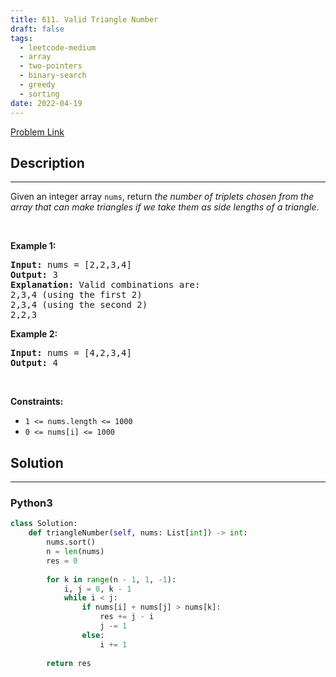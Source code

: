 ```yaml
---
title: 611. Valid Triangle Number
draft: false
tags: 
  - leetcode-medium
  - array
  - two-pointers
  - binary-search
  - greedy
  - sorting
date: 2022-04-19
---
```


[Problem Link](https://leetcode.com/problems/valid-triangle-number/)

## Description

---
<p>Given an integer array <code>nums</code>, return <em>the number of triplets chosen from the array that can make triangles if we take them as side lengths of a triangle</em>.</p>

<p>&nbsp;</p>
<p><strong class="example">Example 1:</strong></p>

<pre>
<strong>Input:</strong> nums = [2,2,3,4]
<strong>Output:</strong> 3
<strong>Explanation:</strong> Valid combinations are: 
2,3,4 (using the first 2)
2,3,4 (using the second 2)
2,2,3
</pre>

<p><strong class="example">Example 2:</strong></p>

<pre>
<strong>Input:</strong> nums = [4,2,3,4]
<strong>Output:</strong> 4
</pre>

<p>&nbsp;</p>
<p><strong>Constraints:</strong></p>

<ul>
	<li><code>1 &lt;= nums.length &lt;= 1000</code></li>
	<li><code>0 &lt;= nums[i] &lt;= 1000</code></li>
</ul>


## Solution

---
### Python3
``` py title='valid-triangle-number'
class Solution:
    def triangleNumber(self, nums: List[int]) -> int:
        nums.sort()
        n = len(nums)
        res = 0
        
        for k in range(n - 1, 1, -1):
            i, j = 0, k - 1
            while i < j:
                if nums[i] + nums[j] > nums[k]:
                    res += j - i
                    j -= 1
                else:
                    i += 1
        
        return res
            
                
```

